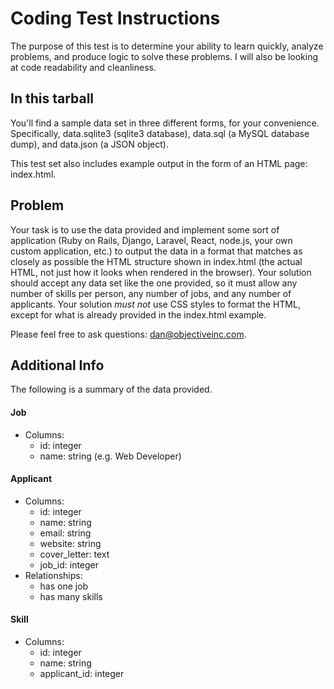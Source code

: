 # Coding Test Instructions

The purpose of this test is to determine your ability to learn quickly, analyze
problems, and produce logic to solve these problems. I will also be looking at
code readability and cleanliness.

## In this tarball

You'll find a sample data set in three different forms, for your convenience.
Specifically, data.sqlite3 (sqlite3 database), data.sql (a MySQL database dump),
and data.json (a JSON object).

This test set also includes example output in the form of an HTML page:
index.html.

## Problem

Your task is to use the data provided and implement some sort of application
(Ruby on Rails, Django, Laravel, React, node.js, your own custom application,
etc.) to output the data in a format that matches as closely as possible the
HTML structure shown in index.html (the actual HTML, not just how it looks
when rendered in the browser). Your solution should accept any data set like
the one provided, so it must allow any number of skills per person, any number
of jobs, and any number of applicants. Your solution _must not_ use CSS styles
to format the HTML, except for what is already provided in the index.html
example.

Please feel free to ask questions: dan@objectiveinc.com.

## Additional Info

The following is a summary of the data provided.

#### Job

- Columns:
  - id: integer
  - name: string (e.g. Web Developer)

#### Applicant

- Columns:
  - id: integer
  - name: string
  - email: string
  - website: string
  - cover_letter: text
  - job_id: integer
- Relationships:
  - has one job
  - has many skills

#### Skill

- Columns:
  - id: integer
  - name: string
  - applicant_id: integer
